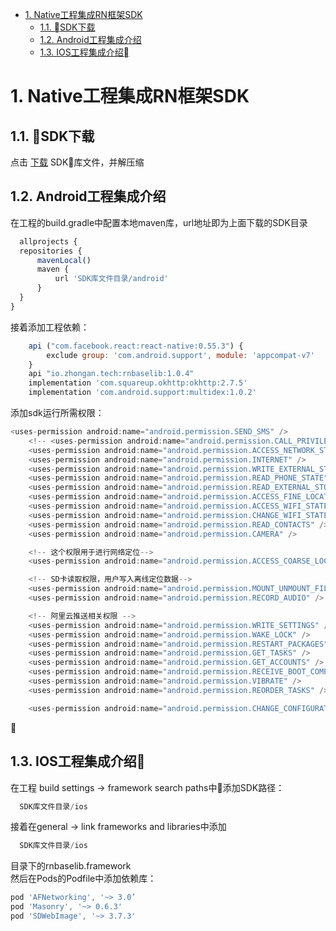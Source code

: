 <!-- TOC -->

- [1. Native工程集成RN框架SDK](#1-native工程集成rn框架sdk)
    - [1.1. SDK下载](#11-sdk下载)
    - [1.2. Android工程集成介绍](#12-android工程集成介绍)
    - [1.3. IOS工程集成介绍](#13-ios工程集成介绍)

<!-- /TOC -->

# 1. Native工程集成RN框架SDK
## 1.1. SDK下载
点击 [下载](./../../bin/react-hybrid-app-sdk.zip) SDK库文件，并解压缩

## 1.2. Android工程集成介绍
在工程的build.gradle中配置本地maven库，url地址即为上面下载的SDK目录
```javascript
  allprojects {
  repositories {
      mavenLocal()
      maven {
          url 'SDK库文件目录/android'
      }
  }
}
```
接着添加工程依赖：
```javascript
    api ("com.facebook.react:react-native:0.55.3") {
        exclude group: 'com.android.support', module: 'appcompat-v7'
    }
    api "io.zhongan.tech:rnbaselib:1.0.4"
    implementation 'com.squareup.okhttp:okhttp:2.7.5'
    implementation 'com.android.support:multidex:1.0.2'
```
添加sdk运行所需权限：
```javascript
<uses-permission android:name="android.permission.SEND_SMS" />
    <!-- <uses-permission android:name="android.permission.CALL_PRIVILEGED" />-->
    <uses-permission android:name="android.permission.ACCESS_NETWORK_STATE" />
    <uses-permission android:name="android.permission.INTERNET" />
    <uses-permission android:name="android.permission.WRITE_EXTERNAL_STORAGE" />
    <uses-permission android:name="android.permission.READ_PHONE_STATE" />
    <uses-permission android:name="android.permission.READ_EXTERNAL_STORAGE" />
    <uses-permission android:name="android.permission.ACCESS_FINE_LOCATION" />
    <uses-permission android:name="android.permission.ACCESS_WIFI_STATE" />
    <uses-permission android:name="android.permission.CHANGE_WIFI_STATE" />
    <uses-permission android:name="android.permission.READ_CONTACTS" />
    <uses-permission android:name="android.permission.CAMERA" />

    <!-- 这个权限用于进行网络定位-->
    <uses-permission android:name="android.permission.ACCESS_COARSE_LOCATION" />

    <!-- SD卡读取权限，用户写入离线定位数据-->
    <uses-permission android:name="android.permission.MOUNT_UNMOUNT_FILESYSTEMS" />
    <uses-permission android:name="android.permission.RECORD_AUDIO" />

    <!-- 阿里云推送相关权限 -->
    <uses-permission android:name="android.permission.WRITE_SETTINGS" />
    <uses-permission android:name="android.permission.WAKE_LOCK" />
    <uses-permission android:name="android.permission.RESTART_PACKAGES" />
    <uses-permission android:name="android.permission.GET_TASKS" />
    <uses-permission android:name="android.permission.GET_ACCOUNTS" />
    <uses-permission android:name="android.permission.RECEIVE_BOOT_COMPLETED" />
    <uses-permission android:name="android.permission.VIBRATE" />
    <uses-permission android:name="android.permission.REORDER_TASKS" />

    <uses-permission android:name="android.permission.CHANGE_CONFIGURATION" />
```

## 1.3. IOS工程集成介绍
在工程 build settings -> framework search paths中添加SDK路径：
```javascript
  SDK库文件目录/ios
```
接着在general -> link frameworks and libraries中添加
```javascript
  SDK库文件目录/ios
```
目录下的rnbaselib.framework
<br/>
然后在Pods的Podfile中添加依赖库：
```javascript
pod 'AFNetworking', '~> 3.0’
pod 'Masonry', '~> 0.6.3'
pod 'SDWebImage', '~> 3.7.3'
```
